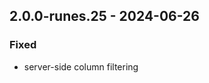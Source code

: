 

## 2.0.0-runes.25 - 2024-06-26

<!-- ### Added -->
<!-- ### Changed -->
### Fixed
  - server-side column filtering
